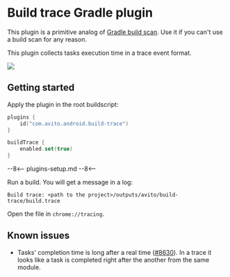 # Build trace Gradle plugin

This plugin is a primitive analog of [Gradle build scan](https://scans.gradle.com/). 
Use it if you can't use a build scan for any reason.

This plugin collects tasks execution time in a trace event format.

![](https://user-images.githubusercontent.com/1104540/80872574-63d68e80-8cbb-11ea-9333-c7f5f8c9e557.png)

## Getting started

Apply the plugin in the root buildscript:

```kotlin
plugins {
    id("com.avito.android.build-trace")
}

buildTrace {
    enabled.set(true)
}
```

--8<--
plugins-setup.md
--8<--

Run a build. You will get a message in a log:

```log
Build trace: <path to the project>/outputs/avito/build-trace/build.trace
```

Open the file in `chrome://tracing`. 

## Known issues

- Tasks' completion time is long after a real time ([#8630](https://github.com/gradle/gradle/issues/8630)). 
In a trace it looks like a task is completed right after the another from the same module.
